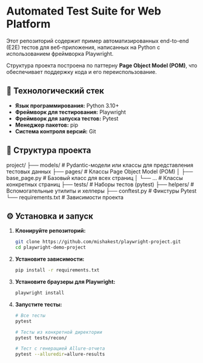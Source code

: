 # Automated Test Suite for Web Platform

Этот репозиторий содержит пример автоматизированных end-to-end (E2E) тестов для веб-приложения, написанных на Python с использованием фреймворка Playwright.

Структура проекта построена по паттерну **Page Object Model (POM)**, что обеспечивает поддержку кода и его переиспользование.

## 🚀 Технологический стек

*   **Язык программирования:** Python 3.10+
*   **Фреймворк для тестирования:** Playwright
*   **Фреймворк для запуска тестов:** Pytest
*   **Менеджер пакетов:** pip
*   **Система контроля версий:** Git

## 📁 Структура проекта
project/
├── models/ # Pydantic-модели или классы для представления тестовых данных
├── pages/ # Классы Page Object Model (POM)
│ ├── base_page.py # Базовый класс для всех страниц
│ └── ... # Классы конкретных страниц
├── tests/ # Наборы тестов (pytest)
├── helpers/ # Вспомогательные утилиты и хелперы
├── conftest.py # Фикстуры Pytest
└── requirements.txt # Зависимости проекта

## ⚙️ Установка и запуск

1.  **Клонируйте репозиторий:**
    ```bash
    git clone https://github.com/mishakest/playwright-project.git
    cd playwright-demo-project
    ```

2.  **Установите зависимости:**
    ```bash
    pip install -r requirements.txt
    ```

3.  **Установите браузеры для Playwright:**
    ```bash
    playwright install
    ```

4.  **Запустите тесты:**
    ```bash
    # Все тесты
    pytest

    # Тесты из конкретной директории
    pytest tests/recon/

    # Тест с генерацией Allure-отчета
    pytest --alluredir=allure-results
    ```
